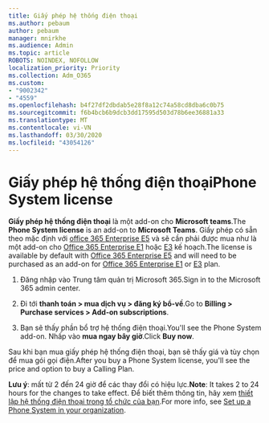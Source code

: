 ```yaml
---
title: Giấy phép hệ thống điện thoại
ms.author: pebaum
author: pebaum
manager: mnirkhe
ms.audience: Admin
ms.topic: article
ROBOTS: NOINDEX, NOFOLLOW
localization_priority: Priority
ms.collection: Adm_O365
ms.custom:
- "9002342"
- "4559"
ms.openlocfilehash: b4f27df2dbdab5e28f8a12c74a58cd8dba6c0b75
ms.sourcegitcommit: f6b4bcb6b9dcb3dd17595d503d78b6ee36881a33
ms.translationtype: MT
ms.contentlocale: vi-VN
ms.lasthandoff: 03/30/2020
ms.locfileid: "43054126"
---
```

# <a name="phone-system-license"></a><span data-ttu-id="873a6-102">Giấy phép hệ thống điện thoại</span><span class="sxs-lookup"><span data-stu-id="873a6-102">Phone System license</span></span>

<span data-ttu-id="873a6-103">**Giấy phép hệ thống điện thoại** là một add-on cho **Microsoft teams**.</span><span class="sxs-lookup"><span data-stu-id="873a6-103">The **Phone System license** is an add-on to **Microsoft Teams**.</span></span> <span data-ttu-id="873a6-104">Giấy phép có sẵn theo mặc định với [office 365 Enterprise E5](https://www.microsoft.com/microsoft-365/business/office-365-enterprise-e5-business-software?rtc=1&activetab=pivot%3aoverviewtab) và sẽ cần phải được mua như là một add-on cho [Office 365 Enterprise E1](https://products.office.com/business/office-365-enterprise-e1-business-software) hoặc [E3](https://products.office.com/business/office-365-enterprise-e3-business-software) kế hoạch.</span><span class="sxs-lookup"><span data-stu-id="873a6-104">The license is available by default with [Office 365 Enterprise E5](https://www.microsoft.com/microsoft-365/business/office-365-enterprise-e5-business-software?rtc=1&activetab=pivot%3aoverviewtab) and will need to be purchased as an add-on for [Office 365 Enterprise E1](https://products.office.com/business/office-365-enterprise-e1-business-software) or [E3](https://products.office.com/business/office-365-enterprise-e3-business-software) plan.</span></span>

1. <span data-ttu-id="873a6-105">Đăng nhập vào Trung tâm quản trị Microsoft 365.</span><span class="sxs-lookup"><span data-stu-id="873a6-105">Sign in to the Microsoft 365 admin center.</span></span>

2. <span data-ttu-id="873a6-106">Đi tới **thanh toán > mua dịch vụ > đăng ký bổ-về**.</span><span class="sxs-lookup"><span data-stu-id="873a6-106">Go to **Billing > Purchase services > Add-on subscriptions**.</span></span> 

3. <span data-ttu-id="873a6-107">Bạn sẽ thấy phần bổ trợ hệ thống điện thoại.</span><span class="sxs-lookup"><span data-stu-id="873a6-107">You'll see the Phone System add-on.</span></span> <span data-ttu-id="873a6-108">Nhấp vào **mua ngay bây giờ**.</span><span class="sxs-lookup"><span data-stu-id="873a6-108">Click **Buy now**.</span></span>

<span data-ttu-id="873a6-109">Sau khi bạn mua giấy phép hệ thống điện thoại, bạn sẽ thấy giá và tùy chọn để mua gói gọi điện.</span><span class="sxs-lookup"><span data-stu-id="873a6-109">After you buy a Phone System license, you'll see the price and option to buy a Calling Plan.</span></span>

<span data-ttu-id="873a6-110">**Lưu ý**: mất từ 2 đến 24 giờ để các thay đổi có hiệu lực.</span><span class="sxs-lookup"><span data-stu-id="873a6-110">**Note**: It takes 2 to 24 hours for the changes to take effect.</span></span> <span data-ttu-id="873a6-111">Để biết thêm thông tin, hãy xem [thiết lập hệ thống điện thoại trong tổ chức của bạn](https://docs.microsoft.com/MicrosoftTeams/setting-up-your-phone-system).</span><span class="sxs-lookup"><span data-stu-id="873a6-111">For more info, see [Set up a Phone System in your organization](https://docs.microsoft.com/MicrosoftTeams/setting-up-your-phone-system).</span></span> 

